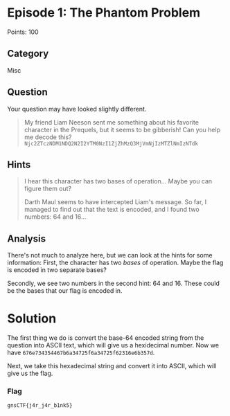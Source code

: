 # Episode 1: The Phantom Problem
Points: 100

## Category
Misc

## Question
Your question may have looked slightly different.
>My friend Liam Neeson sent me something about his favorite character in the Prequels, but it seems to be gibberish! Can you help me decode this?  `Njc2ZTczNDM1NDQ2N2I2YTM0NzI1ZjZhMzQ3MjVmNjIzMTZlNmIzNTdk`

## Hints
>I hear this character has two bases of operation... Maybe you can figure them out?
>
>Darth Maul seems to have intercepted Liam's message. So far, I managed to find out that the text is encoded, and I found two numbers: 64 and 16...

## Analysis

There's not much to analyze here, but we can look at the hints for some information: First, the character has two *bases* of operation. Maybe the flag is encoded in two separate bases?

Secondly, we see two numbers in the second hint: 64 and 16. These could be the bases that our flag is encoded in.

# Solution

The first thing we do is convert the base-64 encoded string from the question into ASCII text, which will give us a hexidecimal number. Now we have `676e734354467b6a34725f6a34725f62316e6b357d`.

Next, we take this hexadecimal string and convert it into ASCII, which will give us the flag.

### Flag
`gnsCTF{j4r_j4r_b1nk5}`